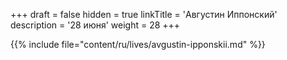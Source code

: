 +++
draft = false
hidden = true
linkTitle = 'Августин Иппонский'
description = '28 июня'
weight = 28
+++

{{% include file="content/ru/lives/avgustin-ipponskii.md" %}}

